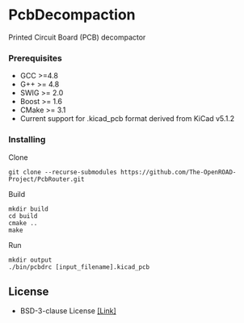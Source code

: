 # PcbDecompaction

Printed Circuit Board (PCB) decompactor

### Prerequisites

- GCC >=4.8
- G++ >= 4.8
- SWIG >= 2.0
- Boost >= 1.6
- CMake >= 3.1
- Current support for .kicad_pcb format derived from KiCad v5.1.2

### Installing

Clone
```
git clone --recurse-submodules https://github.com/The-OpenROAD-Project/PcbRouter.git
```

Build
```
mkdir build
cd build
cmake ..
make
```

Run
```
mkdir output
./bin/pcbdrc [input_filename].kicad_pcb 
```


## License
  * BSD-3-clause License [[Link]](LICENSE)
